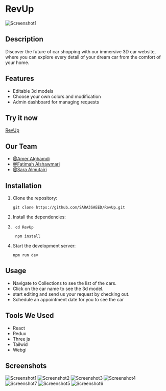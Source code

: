 # RevUp
![Screenshot1](https://github.com/user-attachments/assets/1530843b-deb8-41a2-9d46-8ffaf08d6eaa)

## Description

Discover the future of car shopping with our immersive 3D car website, where you can explore every detail of your dream car from the comfort of your home.

## Features

- Editable 3d models
- Choose your own colors and modification
- Admin dashboard for managing requests 

## Try it now 
[RevUp](https://3d-rev-up.netlify.app/)

## Our Team

- [@Amer Alghamdi](https://github.com/Akom07)
- [@Fatimah Alshawmari](https://github.com/FatimahHabib84)
- [@Sara Almutairi](https://github.com/SARA3SAEED)


## Installation

1. Clone the repository:
    ```
    git clone https://github.com/SARA3SAEED/RevUp.git
    ```
    

3. Install the dependencies:
4. ```
    cd RevUp
   
    npm install
    ```

5. Start the development server:
    ```
    npm run dev
    ```

## Usage

- Navigate to Collections to see the list of the cars.
- Click on the car name to see the 3d model.
- start editing and send us your request by checking out.
- Schedule an appointment date for you to see the car
  
## Tools We Used
- React
- Redux
- Three js
- Tailwid
- Webgi
  


## Screenshots
![Screenshot1](https://github.com/user-attachments/assets/81233c1e-dc93-4f39-9e6b-91554632d09e)
![Screenshot2](https://github.com/user-attachments/assets/e68c617b-6790-4dca-97b9-0396a97c0c84)
![Screenshot3](https://github.com/user-attachments/assets/455591e7-1aac-4a8a-bb63-d0bf07715df7)
![Screenshot4](https://github.com/user-attachments/assets/932d2b9c-27ce-4af6-81d0-114b9a4e36b4)
![Screenshot7](https://github.com/user-attachments/assets/ec5172d5-3b43-4b05-a96d-a42220373c43)
![Screenshot5](https://github.com/user-attachments/assets/6ce4579f-9e29-4ccb-ae1b-55d34d2b580a)
![Screenshot6](https://github.com/user-attachments/assets/5c909b97-4434-460d-b97e-6120f4c7474d)

